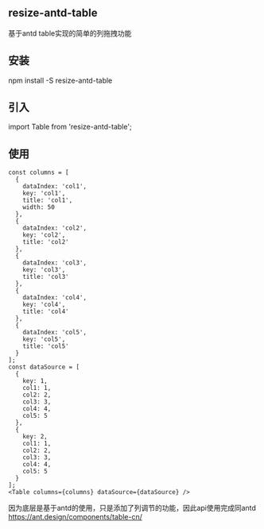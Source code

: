 ## resize-antd-table
基于antd table实现的简单的列拖拽功能

## 安装
npm install -S resize-antd-table

## 引入
import Table from 'resize-antd-table';

## 使用

```
const columns = [
  {
    dataIndex: 'col1',
    key: 'col1',
    title: 'col1',
    width: 50
  },
  {
    dataIndex: 'col2',
    key: 'col2',
    title: 'col2'
  },
  {
    dataIndex: 'col3',
    key: 'col3',
    title: 'col3'
  },
  {
    dataIndex: 'col4',
    key: 'col4',
    title: 'col4'
  },
  {
    dataIndex: 'col5',
    key: 'col5',
    title: 'col5'
  }
];
const dataSource = [
  {
    key: 1,
    col1: 1,
    col2: 2,
    col3: 3,
    col4: 4,
    col5: 5
  },
  {
    key: 2,
    col1: 1,
    col2: 2,
    col3: 3,
    col4: 4,
    col5: 5
  }
];
<Table columns={columns} dataSource={dataSource} />
```
因为底层是基于antd的使用，只是添加了列调节的功能，因此api使用完成同antd
https://ant.design/components/table-cn/